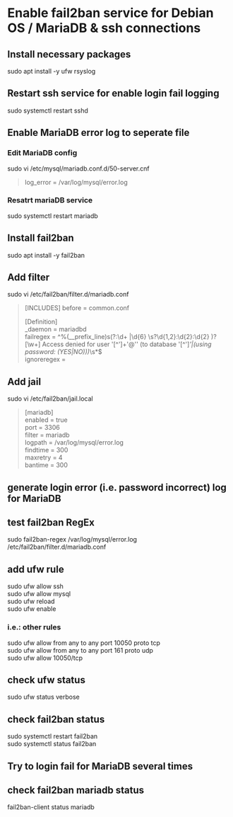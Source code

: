 # Enable fail2ban service for Debian OS / MariaDB & ssh connections

## Install necessary packages  
sudo apt install -y ufw rsyslog  
  
  
## Restart ssh service for enable login fail logging  
sudo systemctl restart sshd  
  
  
## Enable MariaDB error log to seperate file
  
### Edit MariaDB config  
sudo vi /etc/mysql/mariadb.conf.d/50-server.cnf  
>log_error = /var/log/mysql/error.log  

    
### Resatrt mariaDB service
sudo systemctl restart mariadb  

    
## Install fail2ban
sudo apt install -y fail2ban  

    
## Add filter
sudo vi /etc/fail2ban/filter.d/mariadb.conf  
  
>[INCLUDES]
>before = common.conf  
>  
>[Definition]  
>_daemon = mariadbd  
>failregex = ^%(__prefix_line)s(?:\d+ |\d{6} \s?\d{1,2}:\d{2}:\d{2} )?\[\w+\] Access denied for user '[^']+'@'<HOST>' (to database '[^']*'|\(using password: (YES|NO)\))*\s*$  
>ignoreregex =  
  
  
## Add jail  
sudo vi /etc/fail2ban/jail.local  
  
>[mariadb]  
>enabled   = true  
>port      = 3306  
>filter    = mariadb  
>logpath   = /var/log/mysql/error.log  
>findtime  = 300  
>maxretry  = 4  
>bantime   = 300  

    
## generate login error (i.e. password incorrect) log for MariaDB
  
## test fail2ban RegEx
sudo fail2ban-regex /var/log/mysql/error.log /etc/fail2ban/filter.d/mariadb.conf  

    
## add ufw rule
sudo ufw allow ssh  
sudo ufw allow mysql  
sudo ufw reload  
sudo ufw enable  

  
### i.e.: other rules
sudo ufw allow from any to any port 10050 proto tcp  
sudo ufw allow from any to any port 161 proto udp  
sudo ufw allow 10050/tcp  

  
## check ufw status
sudo ufw status verbose  

    
## check fail2ban status
sudo systemctl restart fail2ban  
sudo systemctl status fail2ban  

    
## Try to  login fail for MariaDB several times  
  
## check fail2ban mariadb status
fail2ban-client status mariadb  

    
